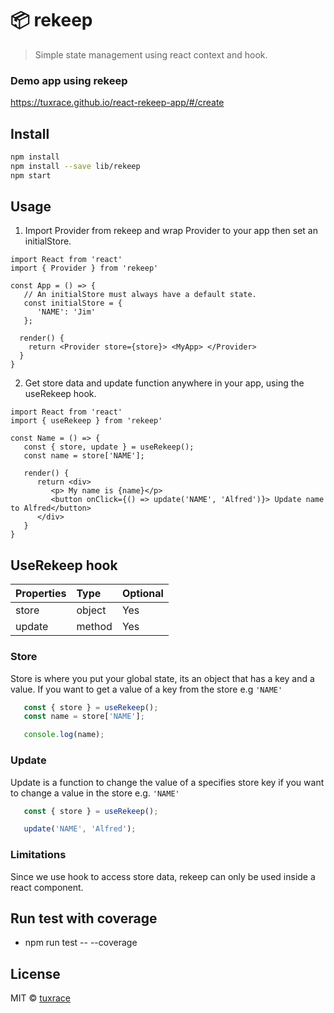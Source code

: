 #  📦 rekeep

> Simple state management using react context and hook.

### Demo app using rekeep
https://tuxrace.github.io/react-rekeep-app/#/create

## Install

```bash
npm install
npm install --save lib/rekeep
npm start
```

## Usage

1. Import Provider from rekeep and wrap Provider to your app then set an initialStore.

```tsx
import React from 'react'
import { Provider } from 'rekeep'

const App = () => {
   // An initialStore must always have a default state.
   const initialStore = {
      'NAME': 'Jim'
   };

  render() {
    return <Provider store={store}> <MyApp> </Provider>
  }
}
```

2. Get store data and update function anywhere in your app, using the useRekeep hook.
```tsx
import React from 'react'
import { useRekeep } from 'rekeep'

const Name = () => {
   const { store, update } = useRekeep();
   const name = store['NAME'];

   render() {
      return <div>
         <p> My name is {name}</p>
         <button onClick={() => update('NAME', 'Alfred')}> Update name to Alfred</button>
      </div>
   }
}
```
## UseRekeep hook

| Properties    | Type      | Optional |
| :---          | :---      | :---     |
| store         | object    | Yes      |
| update        | method    | Yes      |

### Store
Store is where you put your global state, its an object that has a key and a value. If you want to get a value of a key from the store e.g ```'NAME'```
```js
   const { store } = useRekeep();
   const name = store['NAME'];

   console.log(name);
```

### Update
Update is a function to change the value of a specifies store key
if you want to change a value in the store e.g. ```'NAME'```

```js
   const { store } = useRekeep();

   update('NAME', 'Alfred');
```

### Limitations
Since we use hook to access store data, rekeep can only be used inside a react component.

## Run test with coverage
- npm run test -- --coverage

## License

MIT © [tuxrace](https://github.com/tuxrace)
